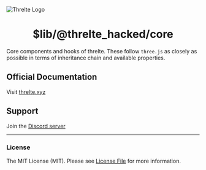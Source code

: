 ![Threlte Logo](https://user-images.githubusercontent.com/46897060/178455971-434f4c5d-6c26-4d34-acdc-b4b50e2a8a2c.png)

<h1 align="center">$lib/@threlte_hacked/core</h1>

Core components and hooks of threlte. These follow `three.js` as closely as possible in terms of inheritance chain and available properties.

## Official Documentation

Visit [threlte.xyz](https://threlte.xyz)

## Support

Join the [Discord server](https://discord.gg/EqUBCfCaGm)

---

### License

The MIT License (MIT). Please see [License File](LICENSE.md) for more information.
